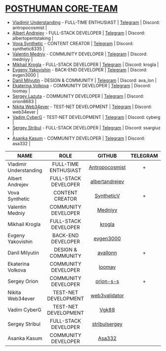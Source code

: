 # [POSTHUMAN CORE-TEAM](https://posthuman.digital/#rec643937348)

- [Vladimir Understanding](https://github.com/Antropocosmist) - FULL-TIME ENTHUSIAST | [Telegram](https://t.me/antropocosmist) | Discord: antropocosmist |
- [Albert Andrejev](https://github.com/albertandrejev) - FULL-STACK DEVELOPER        | [Telegram](https://t.me/Albert_OpenTech) | Discord: albertopentstaking |
- [Vova Synthetic](https://github.com/SyntheticV) - CONTENT CREATOR                  | [Telegram](https://t.me/synth_etic) | Discord: synthetic8335 |
- [Valentin Medniy](https://github.com/Medniyy) - COMMUNITY DEVELOPER                | [Telegram](https://t.me/privetandreynugdejeti) | Discord: medniyy |
- [Mikhail Krogla](https://github.com/krogla) - FULL-STACK DEVELOPER                 | [Telegram](https://t.me/krogla) | Discord: krogla |
- [Evgeny Yakovishin](https://github.com/evgen3000) - BACK-END DEVELOPER             | [Telegram](https://t.me/lhavebeen) | Discord: evgen3000 |
- [Danil Milyutin](https://github.com/avallonn) - DESIGN & COMMUNITY                 | [Telegram](https://t.me/ava_lonnn) | Discord: ava_lon |
- [Ekaterina Volkova](https://github.com/loomay) - COMMUNITY DEVELOPER               | [Telegram](https://t.me/loomayy) | Discord: loomay |
- [Sergey Lazuta](https://github.com/orion-s-s) - COMMUNITY DEVELOPER                | [Telegram](https://t.me/s_orion) | Discord: orion8683 |
- [Nikita Web34ever](https://github.com/web3validator) - TEST-NET DEVELOPMENT        | [Telegram](https://t.me/web34ever) | Discord: web34ever |
- [Vadim CyberG](https://github.com/Vgk88) - TEST-NET DEVELOPMENT                    | [Telegram](https://t.me/cryptoq11) | Discord: cyberg |
- [Sergey Stribul](https://github.com/stribulsergey) - FULL-STACK DEVELOPER          | [Telegram](https://t.me/ssargiuz) | Discord: ssargiuz |
- [Asanka Kasum](https://twitter.com/AsankaKasum) - COMMUNITY DEVELOPER              | [Telegram](https://t.me/Asa332) | Discord: asa332 |

|           NAME         | ROLE                 | GITHUB                                              | TELEGRAM | DISCORD |
|------------------------|:--------------------:|:---------------------------------------------------:|:--------:|:------:|
| Vladimir Understanding | FULL-TIME ENTHUSIAST | [Antropocosmist](https://github.com/Antropocosmist) |  +   |   30   |
| Albert Andrejev        | FULL-STACK DEVELOPER | [albertandrejev](https://github.com/albertandrejev) |      |   25   |
| Vova Synthetic         | CONTENT CREATOR      | [SyntheticV](https://github.com/SyntheticV)         |  +   |   30   |
| Valentin Medniy        | COMMUNITY DEVELOPER  | [Medniyy](https://github.com/Medniyy)               |      |   25   |
| Mikhail Krogla         | FULL-STACK DEVELOPER | [krogla](https://github.com/krogla)                 |      |   20   |
| Evgeny Yakovishin      | BACK-END DEVELOPER   | [evgen3000](https://github.com/evgen3000)           |      |   20   |
| Danil Milyutin         | DESIGN & COMMUNITY   | [avallonn](https://github.com/avallonn)             |  +   |   30   |
| Ekaterina Volkova      | COMMUNITY DEVELOPER  | [loomay](https://github.com/loomay)                 |      |   25   |
| Sergey Orion           | COMMUNITY DEVELOPER  | [orion-s-s](https://github.com/orion-s-s)           |  +   |   30   |
| Nikita Web34ever       | TEST-NET DEVELOPMENT | [web3validator](https://github.com/web3validator)   |      |   25   |
| Vadim CyberG           | TEST-NET DEVELOPMENT | [Vgk88](https://github.com/Vgk88)                   |      |   20   |
| Sergey Stribul         | FULL-STACK DEVELOPER | [stribulsergey](https://github.com/stribulsergey)   |      |   20   |
| Asanka Kasum           | COMMUNITY DEVELOPER  | [Asa332](https://github.com/Asa332)                 |      |   20   |
